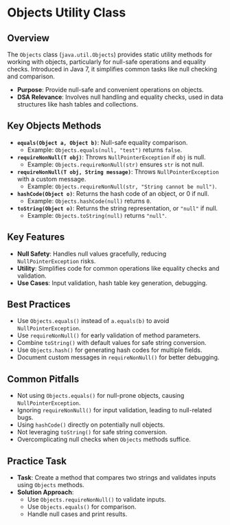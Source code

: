 # Objects Utility Class

## Overview
The `Objects` class (`java.util.Objects`) provides static utility methods for working with objects, particularly for null-safe operations and equality checks. Introduced in Java 7, it simplifies common tasks like null checking and comparison.

- **Purpose**: Provide null-safe and convenient operations on objects.
- **DSA Relevance**: Involves null handling and equality checks, used in data structures like hash tables and collections.

## Key Objects Methods
- **`equals(Object a, Object b)`**: Null-safe equality comparison.
  - Example: `Objects.equals(null, "test")` returns `false`.
- **`requireNonNull(T obj)`**: Throws `NullPointerException` if `obj` is null.
  - Example: `Objects.requireNonNull(str)` ensures `str` is not null.
- **`requireNonNull(T obj, String message)`**: Throws `NullPointerException` with a custom message.
  - Example: `Objects.requireNonNull(str, "String cannot be null")`.
- **`hashCode(Object o)`**: Returns the hash code of an object, or 0 if null.
  - Example: `Objects.hashCode(null)` returns `0`.
- **`toString(Object o)`**: Returns the string representation, or `"null"` if null.
  - Example: `Objects.toString(null)` returns `"null"`.

## Key Features
- **Null Safety**: Handles null values gracefully, reducing `NullPointerException` risks.
- **Utility**: Simplifies code for common operations like equality checks and validation.
- **Use Cases**: Input validation, hash table key generation, debugging.

## Best Practices
- Use `Objects.equals()` instead of `a.equals(b)` to avoid `NullPointerException`.
- Use `requireNonNull()` for early validation of method parameters.
- Combine `toString()` with default values for safe string conversion.
- Use `Objects.hash()` for generating hash codes for multiple fields.
- Document custom messages in `requireNonNull()` for better debugging.

## Common Pitfalls
- Not using `Objects.equals()` for null-prone objects, causing `NullPointerException`.
- Ignoring `requireNonNull()` for input validation, leading to null-related bugs.
- Using `hashCode()` directly on potentially null objects.
- Not leveraging `toString()` for safe string conversion.
- Overcomplicating null checks when `Objects` methods suffice.

## Practice Task
- **Task**: Create a method that compares two strings and validates inputs using `Objects` methods.
- **Solution Approach**:
  - Use `Objects.requireNonNull()` to validate inputs.
  - Use `Objects.equals()` for comparison.
  - Handle null cases and print results.